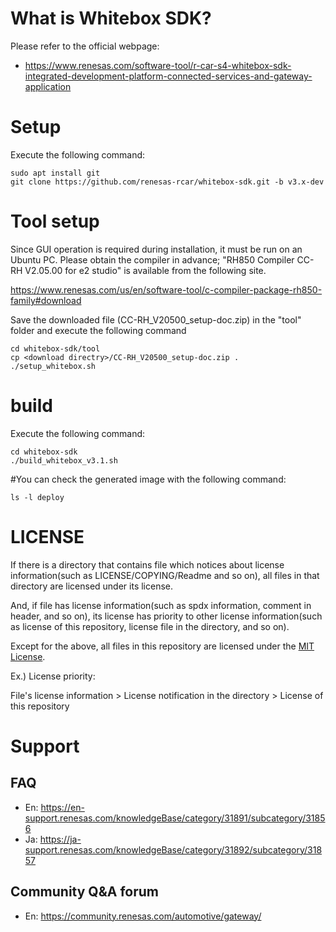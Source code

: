 # What is Whitebox SDK?

Please refer to the official webpage:

- https://www.renesas.com/software-tool/r-car-s4-whitebox-sdk-integrated-development-platform-connected-services-and-gateway-application

# Setup
Execute the following command:

	sudo apt install git	
	git clone https://github.com/renesas-rcar/whitebox-sdk.git -b v3.x-dev

# Tool setup
Since GUI operation is required during installation, it must be run on an Ubuntu PC.
Please obtain the compiler in advance; "RH850 Compiler CC-RH V2.05.00 for e2 studio" is available from the following site.

https://www.renesas.com/us/en/software-tool/c-compiler-package-rh850-family#download

Save the downloaded file (CC-RH_V20500_setup-doc.zip) in the "tool" folder and execute the following command

	cd whitebox-sdk/tool
	cp <download directry>/CC-RH_V20500_setup-doc.zip .
	./setup_whitebox.sh

# build
Execute the following command:

	cd whitebox-sdk
	./build_whitebox_v3.1.sh

#You can check the generated image with the following command:

	ls -l deploy

# LICENSE

If there is a directory that contains file which notices about license information(such as LICENSE/COPYING/Readme and so on),
all files in that directory are licensed under its license.

And, if file has license information(such as spdx information, comment in header, and so on),
its license has priority to other license information(such as license of this repository, license file in the directory, and so on).

Except for the above, all files in this repository are licensed under the [MIT License](./COPYING.MIT).


Ex.) License priority:

File's license information > License notification in the directory > License of this repository

# Support

## FAQ

- En: https://en-support.renesas.com/knowledgeBase/category/31891/subcategory/31856
- Ja: https://ja-support.renesas.com/knowledgeBase/category/31892/subcategory/31857

## Community Q&A forum

- En: https://community.renesas.com/automotive/gateway/

